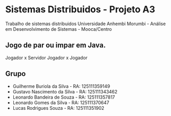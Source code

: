 # Sistemas Distribuidos - Projeto A3 
Trabalho de sistemas distribuidos 
Universidade Anhembi Morumbi - Análise em Desenvolvimento de Sistemas - Mooca/Centro

## Jogo de par ou impar em Java.
Jogador x Servidor
Jogador x Jogador

## Grupo
- Guilherme Buriola da Silva - RA: 125111359149
- Gustavo Nascimento da Silva - RA: 125111343462
- Leonardo Bandeira de Souza - RA: 125111357817
- Leonardo Gomes da Silva - RA: 125111370647
- Lucas Rodrigues Souza - RA: 125111351902
